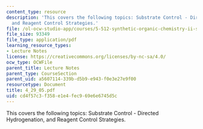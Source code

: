 ```yaml
---
content_type: resource
description: 'This covers the following topics: Substrate Control - Directed Hydrogenation,
  and Reagent Control Strategies.'
file: /ol-ocw-studio-app/courses/5-512-synthetic-organic-chemistry-ii-spring-2005/cd4f57c3f358e1e4fec969e6e6745d5c_4_29_05.pdf
file_size: 93349
file_type: application/pdf
learning_resource_types:
- Lecture Notes
license: https://creativecommons.org/licenses/by-nc-sa/4.0/
ocw_type: OCWFile
parent_title: Lecture Notes
parent_type: CourseSection
parent_uid: a5607114-339b-d5b9-e943-f0e3e27e9f00
resourcetype: Document
title: 4_29_05.pdf
uid: cd4f57c3-f358-e1e4-fec9-69e6e6745d5c
---
```

This covers the following topics: Substrate Control - Directed Hydrogenation, and Reagent Control Strategies.